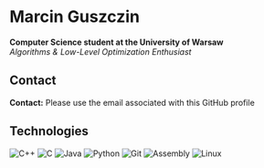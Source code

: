 # Marcin Guszczin

**Computer Science student at the University of Warsaw** \
 _Algorithms & Low-Level Optimization Enthusiast_

## Contact

 **Contact:** Please use the email associated with this GitHub profile  

## Technologies

![C++](https://img.shields.io/badge/C++-00599C?style=for-the-badge&logo=cplusplus&logoColor=white)
![C](https://img.shields.io/badge/C-00599C?style=for-the-badge&logo=c&logoColor=white)
![Java](https://img.shields.io/badge/java-%23ED8B00.svg?style=for-the-badge&logo=openjdk&logoColor=white)
![Python](https://img.shields.io/badge/python-3670A0?style=for-the-badge&logo=python&logoColor=ffdd54)
![Git](https://img.shields.io/badge/Git-F05032?style=for-the-badge&logo=git&logoColor=white)
![Assembly](https://img.shields.io/badge/Assembly-525252?style=for-the-badge&logo=asm-hex&logoColor=white)
![Linux](https://img.shields.io/badge/Linux-FCC624?style=for-the-badge&logo=linux&logoColor=black)
